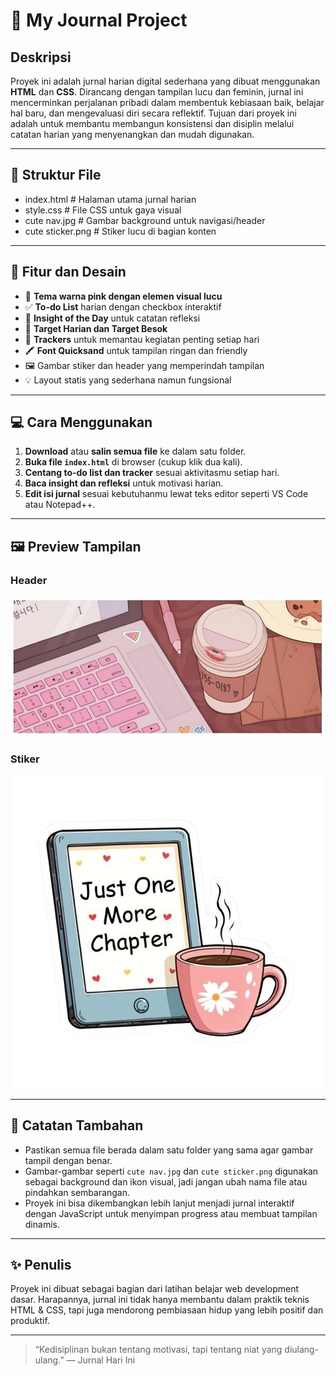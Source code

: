 # 📒 My Journal Project

## Deskripsi

Proyek ini adalah jurnal harian digital sederhana yang dibuat menggunakan **HTML** dan **CSS**. Dirancang dengan tampilan lucu dan feminin, jurnal ini mencerminkan perjalanan pribadi dalam membentuk kebiasaan baik, belajar hal baru, dan mengevaluasi diri secara reflektif. Tujuan dari proyek ini adalah untuk membantu membangun konsistensi dan disiplin melalui catatan harian yang menyenangkan dan mudah digunakan.

---

## 📁 Struktur File

- index.html # Halaman utama jurnal harian
- style.css # File CSS untuk gaya visual
- cute nav.jpg # Gambar background untuk navigasi/header
- cute sticker.png # Stiker lucu di bagian konten


---

## 🎨 Fitur dan Desain

- 🌸 **Tema warna pink dengan elemen visual lucu**
- ✅ **To-do List** harian dengan checkbox interaktif
- 🧠 **Insight of the Day** untuk catatan refleksi
- 🎯 **Target Harian dan Target Besok**
- 🧩 **Trackers** untuk memantau kegiatan penting setiap hari
- 🖍️ **Font Quicksand** untuk tampilan ringan dan friendly
- 🖼️ Gambar stiker dan header yang memperindah tampilan
- 💡 Layout statis yang sederhana namun fungsional

---

## 💻 Cara Menggunakan

1. **Download** atau **salin semua file** ke dalam satu folder.
2. **Buka file `index.html`** di browser (cukup klik dua kali).
3. **Centang to-do list dan tracker** sesuai aktivitasmu setiap hari.
4. **Baca insight dan refleksi** untuk motivasi harian.
5. **Edit isi jurnal** sesuai kebutuhanmu lewat teks editor seperti VS Code atau Notepad++.

---

## 🖼️ Preview Tampilan

### Header
![Header](cute%20nav.jpg)

### Stiker
![Sticker](cute%20sticker.png)

---

## 🚧 Catatan Tambahan

- Pastikan semua file berada dalam satu folder yang sama agar gambar tampil dengan benar.
- Gambar-gambar seperti `cute nav.jpg` dan `cute sticker.png` digunakan sebagai background dan ikon visual, jadi jangan ubah nama file atau pindahkan sembarangan.
- Proyek ini bisa dikembangkan lebih lanjut menjadi jurnal interaktif dengan JavaScript untuk menyimpan progress atau membuat tampilan dinamis.

---

## ✨ Penulis

Proyek ini dibuat sebagai bagian dari latihan belajar web development dasar. Harapannya, jurnal ini tidak hanya membantu dalam praktik teknis HTML & CSS, tapi juga mendorong pembiasaan hidup yang lebih positif dan produktif.

---

> “Kedisiplinan bukan tentang motivasi, tapi tentang niat yang diulang-ulang.” — Jurnal Hari Ini